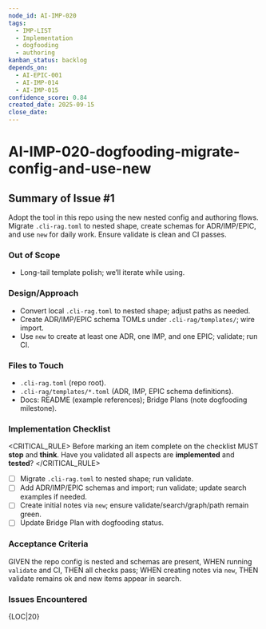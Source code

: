 ```yaml
---
node_id: AI-IMP-020
tags:
  - IMP-LIST
  - Implementation
  - dogfooding
  - authoring
kanban_status: backlog
depends_on:
  - AI-EPIC-001
  - AI-IMP-014
  - AI-IMP-015
confidence_score: 0.84
created_date: 2025-09-15
close_date:
---
```


# AI-IMP-020-dogfooding-migrate-config-and-use-new

## Summary of Issue #1
Adopt the tool in this repo using the new nested config and authoring flows. Migrate `.cli-rag.toml` to nested shape, create schemas for ADR/IMP/EPIC, and use `new` for daily work. Ensure validate is clean and CI passes.

### Out of Scope
- Long-tail template polish; we’ll iterate while using.

### Design/Approach
- Convert local `.cli-rag.toml` to nested shape; adjust paths as needed.
- Create ADR/IMP/EPIC schema TOMLs under `.cli-rag/templates/`; wire import.
- Use `new` to create at least one ADR, one IMP, and one EPIC; validate; run CI.

### Files to Touch
- `.cli-rag.toml` (repo root).
- `.cli-rag/templates/*.toml` (ADR, IMP, EPIC schema definitions).
- Docs: README (example references); Bridge Plans (note dogfooding milestone).

### Implementation Checklist

<CRITICAL_RULE>
Before marking an item complete on the checklist MUST **stop** and **think**. Have you validated all aspects are **implemented** and **tested**? 
</CRITICAL_RULE>

- [ ] Migrate `.cli-rag.toml` to nested shape; run validate.
- [ ] Add ADR/IMP/EPIC schemas and import; run validate; update search examples if needed.
- [ ] Create initial notes via `new`; ensure validate/search/graph/path remain green.
- [ ] Update Bridge Plan with dogfooding status.

### Acceptance Criteria
GIVEN the repo config is nested and schemas are present, WHEN running `validate` and CI, THEN all checks pass; WHEN creating notes via `new`, THEN validate remains ok and new items appear in search.

### Issues Encountered
{LOC|20}


